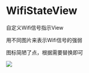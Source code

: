 # WifiStateView
自定义Wifi信号指示View

用不同图片来表示Wifi信号的强弱

图标简陋了点，根据需要替换即可

![](https://github.com/leavesC/WifiStateView/blob/master/demo.gif)
